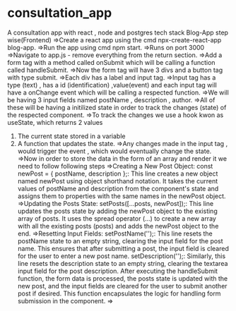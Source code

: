 # consultation_app
A consultation app with react , node and postgres tech stack
Blog-App step wise(Frontend)
=>Create a react app using the cmd npx-create-react-app blog-app.
=>Run the app using cmd npm start.
=>Runs on port 3000
=>Navigate to app.js - remove everything from the return section.
=>Add a form tag with a method called onSubmit which will be calling a function called handleSubmit.
=>Now the form tag will have 3 divs and a button tag with type submit.
=>Each div has a label and input tag.
=>Input tag has a type (text) , has a id (identification) ,value(event) and each input tag will have a  onChange event which will be calling a respected function.
=>We will be having 3 input fields named postName , description , author.
=>All of these will be having a initilized state in order to track the changes (state) of the respected component.
=>To track the changes we use a hook kwon as useState, which returns 2 values 
1. The current state stored in a variable 
2. A function that updates the state.
=>Any changes made in the input tag  , would trigger the event , which would eventually change the state.
=>Now in order to store the data in the form of an array and render it we need to follow following steps
=>Creating a New Post Object:
const newPost = { postName, description };: This line creates a new object named newPost using object shorthand notation. It takes the current values of postName and description from the component's state and assigns them to properties with the same names in the newPost object.
=>Updating the Posts State:
setPosts([...posts, newPost]);: This line updates the posts state by adding the newPost object to the existing array of posts. It uses the spread operator (...) to create a new array with all the existing posts (posts) and adds the newPost object to the end.
=>Resetting Input Fields:
setPostName('');: This line resets the postName state to an empty string, clearing the input field for the post name. This ensures that after submitting a post, the input field is cleared for the user to enter a new post name.
setDescription('');: Similarly, this line resets the description state to an empty string, clearing the textarea input field for the post description.
After executing the handleSubmit function, the form data is processed, the posts state is updated with the new post, and the input fields are cleared for the user to submit another post if desired. This function encapsulates the logic for handling form submission in the component.
=>
